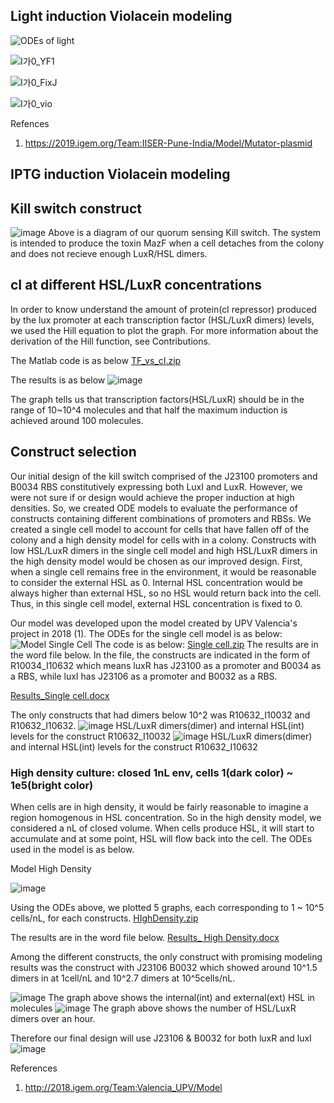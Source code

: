 ## Light induction Violacein modeling


![ODEs of light](https://user-images.githubusercontent.com/87221166/138295088-8f279b11-c678-4839-b11c-b3ed884818d7.png)

![I가0_YF1](https://user-images.githubusercontent.com/87221166/138298490-0c634bfc-217f-4818-83a6-0bbe3612afe1.png)

![I가0_FixJ](https://user-images.githubusercontent.com/87221166/138298547-1b7ed1e7-7b4d-4f12-9a5a-172f17b30b24.png)

![I가0_vio](https://user-images.githubusercontent.com/87221166/138298606-84f3119c-fdc2-41c8-8eb2-f594f7962968.png)


Refences
1. https://2019.igem.org/Team:IISER-Pune-India/Model/Mutator-plasmid

## IPTG induction Violacein modeling






## Kill switch construct
![image](https://user-images.githubusercontent.com/87188354/137716967-9e626c2c-8519-4f5e-9fc7-e5e306688dd5.png)
Above is a diagram of our quorum sensing Kill switch. The system is intended to produce the toxin MazF when a cell detaches from the colony and does not recieve enough LuxR/HSL dimers. 

## cI at different HSL/LuxR concentrations

In order to know understand the amount of protein(cI repressor) produced by the lux promoter at each transcription factor (HSL/LuxR dimers) levels, we used the Hill equation to plot the graph. For more information about the derivation of the Hill function, see Contributions. 

The Matlab code is as below 
[TF_vs_cI.zip](https://github.com/KUAS-Korea/KUAS-2021-igem/files/7364177/TF_vs_cI.zip)

The results is as below
![image](https://user-images.githubusercontent.com/87188354/134773893-b7194059-6af8-4751-ba8a-9c0f2fc21aeb.png)

The graph tells us that transcription factors(HSL/LuxR) should be in the range of 10~10^4 molecules and that half the maximum induction is achieved around 100 molecules. 

## Construct selection
Our initial design of the kill switch comprised of the J23100 promoters and B0034 RBS constitutively expressing both LuxI and LuxR. However, we were not sure if or design would achieve the proper induction at high densities. So, we created ODE models to evaluate the performance of constructs containing different combinations of promoters and RBSs. We created a single cell model to account for cells that have fallen off of the colony and a high density model for cells with in a colony. Constructs with low HSL/LuxR dimers in the single cell model and high HSL/LuxR dimers in the high density model would be chosen as our improved design.
First, when a single cell remains free in the environment, it would be reasonable to consider the external HSL as 0. Internal HSL concentration would be always higher than external HSL, so no HSL would return back into the cell. Thus, in this single cell model, external HSL concentration is fixed to 0. 

Our model was developed upon the model created by UPV Valencia's project in 2018 (1).
The ODEs for the single cell model is as below:
![Model Single Cell](https://user-images.githubusercontent.com/87221166/137178223-a3d765e0-58d2-4e31-88ba-e6ceb87d8b5a.png)
The code is as below:
[Single cell.zip](https://github.com/KUAS-Korea/KUAS-2021-igem/files/7350394/Single.cell.zip)
The results are in the word file below. In the file, the constructs are indicated in the form of R10034_I10632 which means luxR has J23100 as a promoter and B0034 as a RBS, while luxI has J23106 as a promoter and B0032 as a RBS. 

[Results_Single cell.docx](https://github.com/KUAS-Korea/KUAS-2021-igem/files/7363930/Results_Single.cell.docx)

The only constructs that had dimers below 10^2 was R10632_I10032 and R10632_I10632. 
![image](https://user-images.githubusercontent.com/87188354/137714734-7c294f5a-4d30-4603-b95a-e6322bd6dee6.png)
HSL/LuxR dimers(dimer) and internal HSL(int) levels for the construct R10632_I10032
![image](https://user-images.githubusercontent.com/87188354/137714747-3653e22b-664e-4506-903c-7b8b2dd7e9dd.png)
HSL/LuxR dimers(dimer) and internal HSL(int) levels for the construct R10632_I10632

### High density culture: closed 1nL env, cells 1(dark color) ~ 1e5(bright color) 

When cells are in high density, it would be fairly reasonable to imagine a region homogenous in HSL concentration. So in the high density model, we considered a nL of closed volume. When cells produce HSL, it will start to accumulate and at some point, HSL will flow back into the cell. The ODEs used in the model is as below. 

Model High Density

![image](https://user-images.githubusercontent.com/87221166/137867635-cec91503-6caa-4b0a-8a0f-9d9e480730fd.png)


Using the ODEs above, we plotted 5 graphs, each corresponding to 1 ~ 10^5 cells/nL, for each constructs. 
[HIghDensity.zip](https://github.com/KUAS-Korea/KUAS-2021-igem/files/7363816/HIghDensity.zip)

The results are in the word file below. 
[Results_ High Density.docx](https://github.com/KUAS-Korea/KUAS-2021-igem/files/7363951/Results_.High.Density.docx)

Among the different constructs, the only construct with promising modeling results was the construct with J23106 B0032 which showed around 10^1.5 dimers in at 1cell/nL and 10^2.7 dimers at 10^5cells/nL.

![image](https://user-images.githubusercontent.com/87188354/137712108-7675f544-5c59-49ba-bd36-64320905e597.png)
The graph above shows the internal(int) and external(ext) HSL in molecules
![image](https://user-images.githubusercontent.com/87188354/137711927-4eaa58a1-a28f-4216-9543-e7875d67a774.png)
The graph above shows the number of HSL/LuxR dimers over an hour.

Therefore our final design will use J23106 & B0032 for both luxR and luxI
![image](https://user-images.githubusercontent.com/87188354/137717150-3a532a67-31b9-4fb7-9d45-99388d7c6817.png)


References

1. http://2018.igem.org/Team:Valencia_UPV/Model
